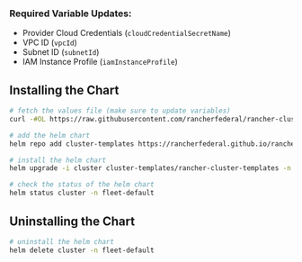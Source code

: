 ### Required Variable Updates:

- Provider Cloud Credentials (`cloudCredentialSecretName`)
- VPC ID (`vpcId`)
- Subnet ID (`subnetId`)
- IAM Instance Profile (`iamInstanceProfile`)

## Installing the Chart

```bash
# fetch the values file (make sure to update variables)
curl -#OL https://raw.githubusercontent.com/rancherfederal/rancher-cluster-templates/main/examples/aws/values-aws.yaml
```

```bash
# add the helm chart
helm repo add cluster-templates https://rancherfederal.github.io/rancher-cluster-templates

# install the helm chart
helm upgrade -i cluster cluster-templates/rancher-cluster-templates -n fleet-default -f values-aws.yaml
```

```bash
# check the status of the helm chart
helm status cluster -n fleet-default
```

## Uninstalling the Chart

```bash
# uninstall the helm chart
helm delete cluster -n fleet-default
```
